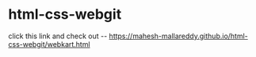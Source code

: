 # html-css-webgit
click this link and check out --
https://mahesh-mallareddy.github.io/html-css-webgit/webkart.html

